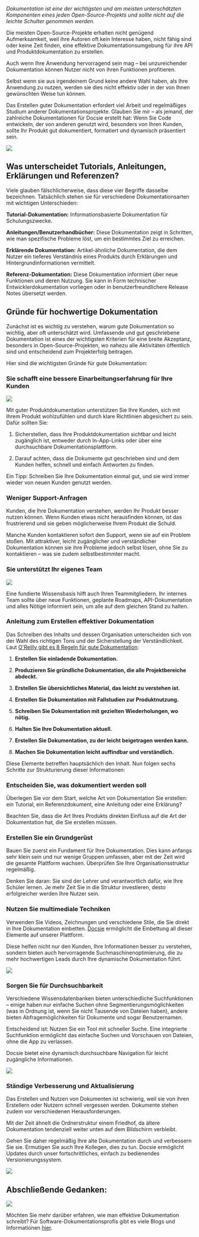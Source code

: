 *Dokumentation ist eine der wichtigsten und am meisten unterschätzten Komponenten eines jeden Open-Source-Projekts und sollte nicht auf die leichte Schulter genommen werden.*

Die meisten Open-Source-Projekte erhalten nicht genügend Aufmerksamkeit, weil ihre Autoren oft kein Interesse haben, nicht fähig sind oder keine Zeit finden, eine effektive Dokumentationsumgebung für ihre API und Produktdokumentation zu erstellen.

Auch wenn Ihre Anwendung hervorragend sein mag – bei unzureichender Dokumentation können Nutzer nicht von ihren Funktionen profitieren.

Selbst wenn sie aus irgendeinem Grund keine andere Wahl haben, als Ihre Anwendung zu nutzen, werden sie dies nicht effektiv oder in der von Ihnen gewünschten Weise tun können.

Das Erstellen guter Dokumentation erfordert viel Arbeit und regelmäßiges Studium anderer Dokumentationsprojekte. Glauben Sie mir – als jemand, der zahlreiche Dokumentationen für Docsie erstellt hat: Wenn Sie Code entwickeln, der von anderen genutzt wird, besonders von Ihren Kunden, sollte Ihr Produkt gut dokumentiert, formatiert und dynamisch präsentiert sein.

![](https://cdn.docsie.io/workspace_8D5W1pxgb7Jq3oZO7/doc_IDYTWOaZCuq9mWwra/file_1Og3QffsTgFL8pV68/0aa542c6-d2ff-4d6e-42aa-932d7f3665eeschool_supplies_ga298c5a8e_1280_min_(1).jpg)

## Was unterscheidet Tutorials, Anleitungen, Erklärungen und Referenzen?

Viele glauben fälschlicherweise, dass diese vier Begriffe dasselbe bezeichnen. Tatsächlich stehen sie für verschiedene Dokumentationsarten mit wichtigen Unterschieden:

**Tutorial-Dokumentation:** Informationsbasierte Dokumentation für Schulungszwecke.

**Anleitungen/Benutzerhandbücher:** Diese Dokumentation zeigt in Schritten, wie man spezifische Probleme löst, um ein bestimmtes Ziel zu erreichen.

**Erklärende Dokumentation:** Artikel-ähnliche Dokumentation, die dem Nutzer ein tieferes Verständnis eines Produkts durch Erklärungen und Hintergrundinformationen vermittelt.

**Referenz-Dokumentation:** Diese Dokumentation informiert über neue Funktionen und deren Nutzung. Sie kann in Form technischer Entwicklerdokumentation vorliegen oder in benutzerfreundlichere Release Notes übersetzt werden.

## Gründe für hochwertige Dokumentation

Zunächst ist es wichtig zu verstehen, warum gute Dokumentation so wichtig, aber oft unterschätzt wird. Umfassende und gut geschriebene Dokumentation ist eines der wichtigsten Kriterien für eine breite Akzeptanz, besonders in Open-Source-Projekten, wo nahezu alle Aktivitäten öffentlich sind und entscheidend zum Projekterfolg beitragen.

Hier sind die wichtigsten Gründe für gute Dokumentation:

### Sie schafft eine bessere Einarbeitungserfahrung für Ihre Kunden

![](https://cdn.docsie.io/workspace_8D5W1pxgb7Jq3oZO7/doc_IDYTWOaZCuq9mWwra/file_kSeCio30GIM0RDS3J/2259983f-291d-fe8e-3cdd-6db630023e96ecommerce_g99f922364_1920_min_(1).jpg)

Mit guter Produktdokumentation unterstützen Sie Ihre Kunden, sich mit Ihrem Produkt wohlzufühlen und durch klare Richtlinien abgesichert zu sein. Dafür sollten Sie:

1. Sicherstellen, dass Ihre Produktdokumentation sichtbar und leicht zugänglich ist, entweder durch In-App-Links oder über eine durchsuchbare Dokumentationsplattform.

2. Darauf achten, dass die Dokumente gut geschrieben sind und dem Kunden helfen, schnell und einfach Antworten zu finden.

Ein Tipp: Schreiben Sie Ihre Dokumentation einmal gut, und sie wird immer wieder von neuen Kunden genutzt werden.

### Weniger Support-Anfragen

Kunden, die Ihre Dokumentation verstehen, werden Ihr Produkt besser nutzen können. Wenn Kunden etwas nicht herausfinden können, ist das frustrierend und sie geben möglicherweise Ihrem Produkt die Schuld.

Manche Kunden kontaktieren sofort den Support, wenn sie auf ein Problem stoßen. Mit attraktiver, leicht zugänglicher und verständlicher Dokumentation können sie ihre Probleme jedoch selbst lösen, ohne Sie zu kontaktieren – was sie zudem selbstbestimmter macht.

### Sie unterstützt Ihr eigenes Team

![](https://cdn.docsie.io/workspace_8D5W1pxgb7Jq3oZO7/doc_IDYTWOaZCuq9mWwra/file_oqXlcrJlQmjhGonqx/9f439b91-9f8f-343e-67c2-0291ec0da5f8teamwork_g8ce998b1c_1920_min_(1).jpg)

Eine fundierte Wissensbasis hilft auch Ihren Teammitgliedern. Ihr internes Team sollte über neue Funktionen, geplante Roadmaps, API-Dokumentation und alles Nötige informiert sein, um alle auf dem gleichen Stand zu halten.

### Anleitung zum Erstellen effektiver Dokumentation

Das Schreiben des Inhalts und dessen Organisation unterscheiden sich von der Wahl des richtigen Tons und der Sicherstellung der Verständlichkeit. Laut [O'Reilly gibt es 8 Regeln für gute Dokumentation](https://www.oreilly.com/content/the-eight-rules-of-good-documentation/):

1. **Erstellen Sie einladende Dokumentation.**

2. **Produzieren Sie gründliche Dokumentation, die alle Projektbereiche abdeckt.**

3. **Erstellen Sie übersichtliches Material, das leicht zu verstehen ist.**

4. **Erstellen Sie Dokumentation mit Fallstudien zur Produktnutzung.**

5. **Schreiben Sie Dokumentation mit gezielten Wiederholungen, wo nötig.**

6. **Halten Sie Ihre Dokumentation aktuell.**

7. **Erstellen Sie Dokumentation, zu der leicht beigetragen werden kann.**

8. **Machen Sie Dokumentation leicht auffindbar und verständlich.**

Diese Elemente betreffen hauptsächlich den Inhalt. Nun folgen sechs Schritte zur Strukturierung dieser Informationen:

### Entscheiden Sie, was dokumentiert werden soll

Überlegen Sie vor dem Start, welche Art von Dokumentation Sie erstellen: ein Tutorial, ein Referenzdokument, eine Anleitung oder eine Erklärung?

Beachten Sie, dass die Art Ihres Produkts direkten Einfluss auf die Art der Dokumentation hat, die Sie erstellen müssen.

### Erstellen Sie ein Grundgerüst

Bauen Sie zuerst ein Fundament für Ihre Dokumentation. Dies kann anfangs sehr klein sein und nur wenige Gruppen umfassen, aber mit der Zeit wird die gesamte Plattform wachsen. Überprüfen Sie Ihre Organisationsstruktur regelmäßig.

Denken Sie daran: Sie sind der Lehrer und verantwortlich dafür, wie Ihre Schüler lernen. Je mehr Zeit Sie in die Struktur investieren, desto erfolgreicher werden Ihre Nutzer sein.

### Nutzen Sie multimediale Techniken

Verwenden Sie Videos, Zeichnungen und verschiedene Stile, die Sie direkt in Ihre Dokumentation einbetten. [Docsie](https://www.docsie.io/) ermöglicht die Einbettung all dieser Elemente auf unserer Plattform.

Diese helfen nicht nur den Kunden, Ihre Informationen besser zu verstehen, sondern bieten auch hervorragende Suchmaschinenoptimierung, die zu mehr hochwertigen Leads durch Ihre dynamische Dokumentation führt.

![](https://cdn.docsie.io/workspace_8D5W1pxgb7Jq3oZO7/doc_IDYTWOaZCuq9mWwra/file_Tp5KRnREeB4BWVdBn/679dc5ee-07ce-4579-b1e1-39f8afa64dceSnag_73f0470f.png)

### Sorgen Sie für Durchsuchbarkeit

Verschiedene Wissensdatenbanken bieten unterschiedliche Suchfunktionen – einige haben nur einfache Suchen ohne Segmentierungsmöglichkeiten (was in Ordnung ist, wenn Sie nicht Tausende von Dateien haben), andere bieten Abfragemöglichkeiten für Dokumente und sogar Benutzernamen.

Entscheidend ist: Nutzen Sie ein Tool mit schneller Suche. Eine integrierte Suchfunktion ermöglicht das einfache Suchen und Vorschauen von Dateien, ohne die App zu verlassen.

Docsie bietet eine dynamisch durchsuchbare Navigation für leicht zugängliche Informationen.

![](https://cdn.docsie.io/workspace_8D5W1pxgb7Jq3oZO7/doc_IDYTWOaZCuq9mWwra/file_L7xg4HA5BNd0rtjwk/58557bb6-ba77-792a-20e8-9f14fd2b2d16Snag_73f6a2a0.png)

### Ständige Verbesserung und Aktualisierung

Das Erstellen und Nutzen von Dokumenten ist schwierig, weil sie von ihren Erstellern oder Nutzern schnell vergessen werden. Dokumente stehen zudem vor verschiedenen Herausforderungen.

Mit der Zeit ähnelt die Ordnerstruktur einem Friedhof, da ältere Dokumentation tendenziell weiter unten auf dem Bildschirm verbleibt.

Gehen Sie daher regelmäßig Ihre alte Dokumentation durch und verbessern Sie sie. Ermutigen Sie auch Ihre Kollegen, dies zu tun. Docsie ermöglicht Updates durch unser fortschrittliches, einfach zu bedienendes Versionierungssystem.

![](https://cdn.docsie.io/workspace_8D5W1pxgb7Jq3oZO7/doc_IDYTWOaZCuq9mWwra/file_ICAmxGtiRnaADNias/228e6de7-cf2c-4104-ac68-5b9d5909d572Snag_73f34a8b.png)

## Abschließende Gedanken:

![](https://cdn.docsie.io/workspace_8D5W1pxgb7Jq3oZO7/doc_IDYTWOaZCuq9mWwra/file_FcM2MxTAr0FVwDFKD/3688a2ad-947a-c45a-e49d-7ec08160b1a7tingey_injury_law_firm_9SKhDFnw4c4_unsplash_min_(1).jpg)

Möchten Sie mehr darüber erfahren, wie man effektive Dokumentation schreibt? Für Software-Dokumentationsprofis gibt es viele Blogs und Informationen [hier](https://www.docsie.io/blog/).